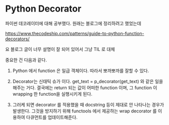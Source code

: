 # Python Decorator

파이썬 데코레이터에 대해 공부했다. 원래는 블로그에 정리하려고 했었는데

https://www.thecodeship.com/patterns/guide-to-python-function-decorators/

요 블로그 글이 너무 설명이 잘 되어 있어서 그냥 TIL 로 대체

중요한 건 다음과 같다.

1. Python 에서 function 은 일급 객체이다. 따라서 뽀까뽀까를 잘할 수 있다.

2. Decorator는 신태틱 슈가 이다. get\_text = p\_decorator(get\_text) 와 같은 일을 해주는 거다. 결국에는 return 되는 값이 어떠한 function 이며, 그 function 이 wrapping 한 function을 실행시키게 된다.

3. 그러케 되면 decorator 를 적용했을 때 docstring 등이 제대로 안 나타나는 경우가 발생한다. 그것을 방지하기 위해 functools 에서 제공하는 wrap decorator 를 이용하여 다큐먼트를 업데이트해준다.
